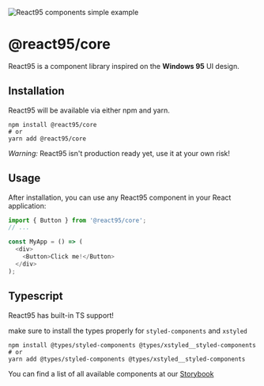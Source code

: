 ![React95 components simple example](https://raw.githubusercontent.com/React95/React95/master/assets/components.png)

# @react95/core

React95 is a component library inspired on the **Windows 95** UI design.

## Installation

React95 will be available via either npm and yarn.

```shell
npm install @react95/core
# or
yarn add @react95/core
```

_Warning:_ React95 isn't production ready yet, use it at your own risk!

## Usage

After installation, you can use any React95 component in your React application:

```js
import { Button } from '@react95/core';
// ...

const MyApp = () => (
  <div>
    <Button>Click me!</Button>
  </div>
);
```

## Typescript

React95 has built-in TS support!

make sure to install the types properly for `styled-components` and `xstyled`

```shell
npm install @types/styled-components @types/xstyled__styled-components
# or
yarn add @types/styled-components @types/xstyled__styled-components
```

You can find a list of all available components at our [Storybook](https://react95.github.io/React95/)
